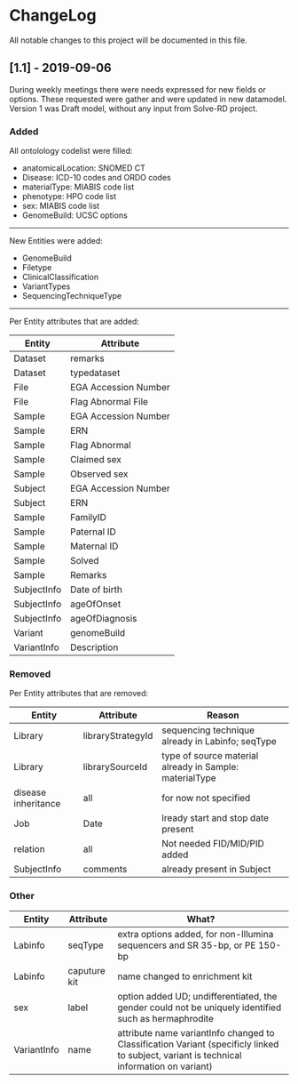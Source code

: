 # ChangeLog
All notable changes to this project will be documented in this file.

## [1.1] - 2019-09-06
  
During weekly meetings there were needs expressed for new fields or options. These requested were gather and were updated in new datamodel. Version 1 was Draft model, without any input from Solve-RD project.
 
### Added

All ontolology codelist were filled:
* anatomicalLocation: SNOMED CT
* Disease: ICD-10 codes and ORDO codes
* materialType: MIABIS code list 
* phenotype: HPO code list
* sex: MIABIS code list 
* GenomeBuild: UCSC options
----
New Entities were added:
* GenomeBuild
* Filetype
* ClinicalClassification
* VariantTypes
* SequencingTechniqueType
----
Per Entity attributes that are added:

| Entity | Attribute |
| ------ | ------ |
| Dataset | remarks |
| Dataset | typedataset |
| File | EGA Accession Number |
| File | Flag Abnormal File |
| Sample | EGA Accession Number |
| Sample | ERN |
| Sample | Flag Abnormal |
| Sample | Claimed sex |
| Sample | Observed sex |
| Subject | EGA Accession Number |
| Subject | ERN |
| Sample | FamilyID |
| Sample | Paternal ID |
| Sample | Maternal ID |
| Sample | Solved |
| Sample | Remarks |
| SubjectInfo | Date of birth |
| SubjectInfo | ageOfOnset |
| SubjectInfo | ageOfDiagnosis |
| Variant | genomeBuild |
| VariantInfo | Description |



 
### Removed
Per Entity attributes that are removed:

| Entity | Attribute | Reason |
| ------ | ------ | ------|
| Library | libraryStrategyId | sequencing technique already in Labinfo; seqType |
| Library |  librarySourceId | type of source material already in Sample: materialType |
| disease inheritance | all | for now not specified |
| Job | Date | lready start and stop date present |
| relation | all | Not needed FID/MID/PID added |
| SubjectInfo | comments | already present in Subject |


### Other

| Entity | Attribute | What? |
| ---- | ----- | ------ |
| Labinfo | seqType | extra options added, for non-Illumina sequencers and SR 35-bp, or PE 150-bp |
| Labinfo  | caputure kit | name changed to enrichment kit |
| sex | label | option added UD; undifferentiated, the gender could not be uniquely identified such as hermaphrodite |
| VariantInfo | name | attribute name variantInfo changed to Classification Variant (specificly linked to subject, variant is technical information on variant) |

 

 
